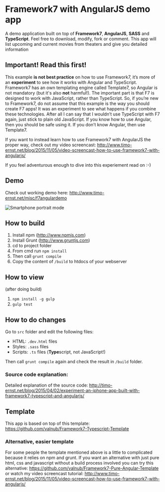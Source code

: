 # Framework7 with AngularJS demo app

A demo application built on top of **Framework7**, **AngularJS**, **SASS** and **TypeScript**. Feel free to download, modify, fork or comment. This app will list upcoming and current movies from theaters and give you detailed information

## Important! Read this first!
This example **is not best practice** on how to use Framework7, it’s more of an **experiment** to see how it works with Angular and TypeScript. Framework7 has an own templating engine called Template7, so Angular is not mandatory (but it's also **not** harmful!). The important part is that F7 is designed to work with JavaScript, rather than TypeScript. So, if you’re new to Framework7, do not assume that this example is the way you should create F7 apps! It was an experiment to see what happens if you combine these technologies. After all I can say that I wouldn’t use TypeScript with F7 again, just stick to plain old JavaScript. If you know how to use Angular, then you should be safe using it. If you don’t know Angular, then use Template7.

If you want to instead learn how to use Framework7 with AngularJS the proper way, check out my video screencast: http://www.timo-ernst.net/blog/2015/11/05/video-screencast-how-to-use-framework7-with-angularjs/

If you feel adventurous enough to dive into this experiement read on :-)

## Demo
Check out working demo here: http://www.timo-ernst.net/misc/f7angulardemo

![Smartphone portrait mode](http://www.timo-ernst.net/wp-content/uploads/2015/04/Foto-02.04.15-01-44-28-169x300.png)

## How to build
1. Install npm (http://www.npmjs.com)
2. Install Grunt (http://www.gruntjs.com)
3. cd to project folder
4. From cmd run `npm install`
5. Then call `grunt compile`
6. Copy the content of `/build` to htdocs of your webserver

## How to view
(after doing build)
1. `npm install -g gulp`
2. `gulp test`

## How to do changes

Go to `src` folder and edit the following files:

- HTML: `.dev.html` files
- Styles: `.sass` files
- Scripts: `.ts` files (**Type**script, not JavaScript!)

Then call `grunt compile` again and check the result in `/build` folder.

### Source code explanation:
Detailed explanation of the source code: http://timo-ernst.net/blog/2015/04/02/experiment-an-iphone-app-built-with-framework7-typescript-and-angularjs/

## Template

This app is based on top of this template: https://github.com/valnub/Framework7-Typescript-Template

### Alternative, easier template

For some people the template mentioned above is a little to complicated because it relies on npm and grunt. If you want an alternative with just pure html, css and javascript without a build process involved you can try this alternative: https://github.com/valnub/Framework7-Pure-Angular-Template or watch my video screencast tutorial: http://www.timo-ernst.net/blog/2015/11/05/video-screencast-how-to-use-framework7-with-angularjs/
